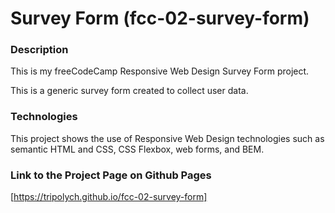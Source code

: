 # Survey Form (fcc-02-survey-form)

### Description

This is my freeCodeCamp Responsive Web Design Survey Form project.

This is a generic survey form created to collect user data.

### Technologies

This project shows the use of Responsive Web Design technologies such as semantic HTML and CSS, CSS Flexbox, web forms, and BEM.

### Link to the Project Page on Github Pages

[https://tripolych.github.io/fcc-02-survey-form]
